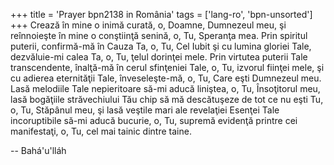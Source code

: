 +++
title = 'Prayer bpn2138 in România'
tags = ['lang-ro', 'bpn-unsorted']
+++
Crează în mine o inimă curată, o, Doamne, Dumnezeul meu, şi reînnoieşte în mine o conştiinţă senină, o, Tu, Speranţa mea. Prin spiritul puterii, confirmă-mă în Cauza Ta, o, Tu, Cel Iubit şi cu lumina gloriei Tale, dezvăluie-mi calea Ta, o, Tu, ţelul dorinţei mele. Prin virtutea puterii Tale transcendente, înalţă-mă în cerul sfinţeniei Tale, o, Tu, izvorul fiinţei mele, şi cu adierea eternităţii Tale, înveseleşte-mă, o, Tu, Care eşti Dumnezeul meu. Lasă melodiile Tale nepieritoare să-mi aducă liniştea, o, Tu, Însoţitorul meu, lasă bogăţiile străvechiului Tău chip să mă descătuşeze de tot ce nu eşti Tu, o, Tu, Stăpânul meu, şi lasă veştile mari ale revelaţiei Esenţei Tale incoruptibile să-mi aducă bucurie, o, Tu, supremă evidenţă printre cei manifestaţi, o, Tu, cel mai tainic dintre taine.

-- Bahá'u'lláh
